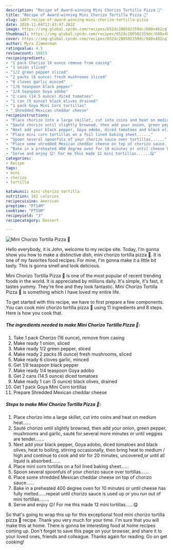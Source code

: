 ```yaml
---
description: "Recipe of Award-winning Mini Chorizo Tortilla Pizza 🍕"
title: "Recipe of Award-winning Mini Chorizo Tortilla Pizza 🍕"
slug: 1407-recipe-of-award-winning-mini-chorizo-tortilla-pizza
date: 2020-11-04T12:43:47.282Z
image: https://img-global.cpcdn.com/recipes/652dc280502359dc/680x482cq70/mini-chorizo-tortilla-pizza-🍕-recipe-main-photo.jpg
thumbnail: https://img-global.cpcdn.com/recipes/652dc280502359dc/680x482cq70/mini-chorizo-tortilla-pizza-🍕-recipe-main-photo.jpg
cover: https://img-global.cpcdn.com/recipes/652dc280502359dc/680x482cq70/mini-chorizo-tortilla-pizza-🍕-recipe-main-photo.jpg
author: Myra Zimmerman
ratingvalue: 4.5
reviewcount: 16815
recipeingredient:
- "1 pack Chorizo 16 ounce remove from casing"
- "1 onion sliced"
- "1/2 green pepper sliced"
- "2 packs (6 ounce) fresh mushrooms sliced"
- "6 cloves garlic minced"
- "1/8 teaspoon black pepper"
- "1/4 teaspoon Goya adobo"
- "2 cans (14.5 ounce) diced tomatoes"
- "1 can (5 ounce) black olives drained"
- "1 pack Goya Mini Corn tortillas"
- " Shredded Mexican cheddar cheese"
recipeinstructions:
- "Place chorizo into a large skillet, cut into coins and heat on medium heat......"
- "Sauté chorizo until slightly browned, then add your onion, green pepper, mushrooms and garlic, sauté for several more minutes or until veggies are tender......."
- "Next add your black pepper, Goya adobo, diced tomatoes and black olives, heat to boiling, stirring occasionally, then bring heat to medium / high and continue to cook and stir for 20 minutes, uncovered,or until all liquid is absorbed......."
- "Place mini corn tortillas on a foil lined baking sheet......"
- "Spoon several spoonfuls of your chorizo sauce over tortillas......"
- "Place some shredded Mexican cheddar cheese on top of chorizo sauce......"
- "Bake in a preheated 400 degree oven for 10 minutes or until cheese has fully melted......repeat until chorizo sauce is used up or you run out of mini tortillas........"
- "Serve and enjoy 😉! For me this made 12 mini tortillas......😋"
categories:
- Recipe
tags:
- mini
- chorizo
- tortilla

katakunci: mini chorizo tortilla 
nutrition: 162 calories
recipecuisine: American
preptime: "PT14M"
cooktime: "PT55M"
recipeyield: "3"
recipecategory: Dessert

---
```



![Mini Chorizo Tortilla Pizza 🍕](https://img-global.cpcdn.com/recipes/652dc280502359dc/680x482cq70/mini-chorizo-tortilla-pizza-🍕-recipe-main-photo.jpg)

Hello everybody, it is John, welcome to my recipe site. Today, I'm gonna show you how to make a distinctive dish, mini chorizo tortilla pizza 🍕. It is one of my favorites food recipes. For mine, I'm gonna make it a little bit tasty. This is gonna smell and look delicious.

Mini Chorizo Tortilla Pizza 🍕 is one of the most popular of recent trending foods in the world. It is appreciated by millions daily. It's simple, it's fast, it tastes yummy. They're fine and they look fantastic. Mini Chorizo Tortilla Pizza 🍕 is something which I have loved my entire life.




To get started with this recipe, we have to first prepare a few components. You can cook mini chorizo tortilla pizza 🍕 using 11 ingredients and 8 steps. Here is how you cook that.

<!--inarticleads1-->

##### The ingredients needed to make Mini Chorizo Tortilla Pizza 🍕:

1. Take 1 pack Chorizo (16 ounce), remove from casing
1. Make ready 1 onion, sliced
1. Make ready 1/2 green pepper, sliced
1. Make ready 2 packs (6 ounce) fresh mushrooms, sliced
1. Make ready 6 cloves garlic, minced
1. Get 1/8 teaspoon black pepper
1. Make ready 1/4 teaspoon Goya adobo
1. Get 2 cans (14.5 ounce) diced tomatoes
1. Make ready 1 can (5 ounce) black olives, drained
1. Get 1 pack Goya Mini Corn tortillas
1. Prepare  Shredded Mexican cheddar cheese




<!--inarticleads2-->

##### Steps to make Mini Chorizo Tortilla Pizza 🍕:

1. Place chorizo into a large skillet, cut into coins and heat on medium heat......
1. Sauté chorizo until slightly browned, then add your onion, green pepper, mushrooms and garlic, sauté for several more minutes or until veggies are tender.......
1. Next add your black pepper, Goya adobo, diced tomatoes and black olives, heat to boiling, stirring occasionally, then bring heat to medium / high and continue to cook and stir for 20 minutes, uncovered,or until all liquid is absorbed.......
1. Place mini corn tortillas on a foil lined baking sheet......
1. Spoon several spoonfuls of your chorizo sauce over tortillas......
1. Place some shredded Mexican cheddar cheese on top of chorizo sauce......
1. Bake in a preheated 400 degree oven for 10 minutes or until cheese has fully melted......repeat until chorizo sauce is used up or you run out of mini tortillas........
1. Serve and enjoy 😉! For me this made 12 mini tortillas......😋




So that's going to wrap this up for this exceptional food mini chorizo tortilla pizza 🍕 recipe. Thank you very much for your time. I'm sure that you will make this at home. There is gonna be interesting food at home recipes coming up. Don't forget to save this page on your browser, and share it to your loved ones, friends and colleague. Thanks again for reading. Go on get cooking!
